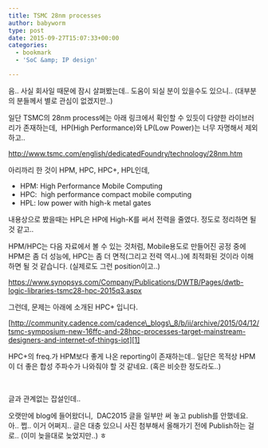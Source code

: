 ```yaml
---
title: TSMC 28nm processes
author: babyworm
type: post
date: 2015-09-27T15:07:33+00:00
categories:
  - bookmark
  - 'SoC &amp; IP design'

---
```

음.. 사실 회사일 때문에 잠시 살펴봤는데.. 도움이 되실 분이 있을수도 있으니.. (대부분의 분들께서 별로 관심이 없겠지만..)

일단 TSMC의 28nm process에는 아래 링크에서 확인할 수 있듯이 다양한 라이브러리가 존재하는데,  HP(High Performance)와 LP(Low Power)는 너무 자명해서 제외하고..

<http://www.tsmc.com/english/dedicatedFoundry/technology/28nm.htm>

아리까리 한 것이 HPM, HPC, HPC+, HPL인데,

  * HPM: High Performance Mobile Computing
  * HPC:  high performance compact mobile computing
  * HPL: low power with high-k metal gates

내용상으로 봤을때는 HPL은 HP에 High-K를 써서 전력을 줄였다. 정도로 정리하면 될 것 같고..

HPM/HPC는 다음 자료에서 볼 수 있는 것처럼, Mobile용도로 만들어진 공정 중에 HPM은 좀 더 성능에, HPC는 좀 더 면적(그리고 전력 역시..)에 최적화된 것이라 이해하면 될 것 같습니다. (실제로도 그런 position이고..)

<https://www.synopsys.com/Company/Publications/DWTB/Pages/dwtb-logic-libraries-tsmc28-hpc-2015q3.aspx>

그런데, 문제는 아래에 소개된 HPC+ 입니다.

[http://community.cadence.com/cadence\_blogs\_8/b/ii/archive/2015/04/12/tsmc-symposium-new-16ffc-and-28hpc-processes-target-mainstream-designers-and-internet-of-things-iot][1]

HPC+의 freq.가 HPM보다 좋게 나온 reporting이 존재하는데.. 일단은 목적상 HPM이 더 좋은 합성 주파수가 나와줘야 할 것 같네요. (혹은 비슷한 정도라도..)

&nbsp;

글과 관계없는 잡설인데..

오랫만에 blog에 들어왔더니,  DAC2015 글을 일부만 써 놓고 publish를 안했네요. 아.. 쩝.. 이거 어쩌지.. 글은 대충 있으니 사진 첨부해서 올해가기 전에 Publish하는 걸로.. (이미 늦을대로 늦었지만..) ㅎ

&nbsp;

 [1]: http://community.cadence.com/cadence_blogs_8/b/ii/archive/2015/04/12/tsmc-symposium-new-16ffc-and-28hpc-processes-target-mainstream-designers-and-internet-of-things-iot